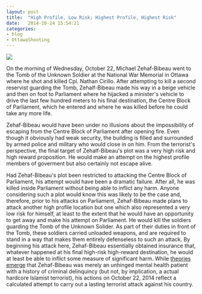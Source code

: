 ```yaml
---
layout: post
title:  "High Profile, Low Risk; Highest Profile, Highest Risk"
date:   2014-10-24 15:54:21
categories: 
- blog
- OttawaShooting
---
```


<img class="image-center" src="https://dl.dropboxusercontent.com/u/10328969/ottawashooting.png">


On the morning of Wednesday, October 22, Michael Zehaf-Bibeau went to the Tomb of the Unknown Soldier at the National War Memorial in Ottawa where he shot and killed Cpl. Nathan Cirillo. After attempting to kill a second reservist guarding the Tomb, Zehalf-Bibeau made his way in a beige vehicle and then on foot to Parliament where he hijacked a minister's vehicle to drive the last few hundred meters to his final destination, the Centre Block of Parliament, which he entered and where he was killed before he could take any more life. 

Zehaf-Bibeau would have been under no illusions about the impossibility of escaping from the Centre Block of Parliament after opening fire. Even though it obviously had weak security, the building is filled and surrounded by armed police and military who would close in on him. From the terrorist's perspective, the final target of Zehalf-Bibeau's plot was a very high risk and high reward proposition. He would make an attempt on the highest profile members of goverment but also certainly not escape alive.

Had Zehaf-Bibeau's plot been restricted to attacking the Centre Block of Parliament, his attempt would have been a dramatic failure. After all, he was killed inside Parliament without being able to inflict any harm.  Anyone considering such a plot would know this was likely to be the case and, therefore, prior to his attacks on Parliament, Zehaf-Bibeau made plans to attack another high profile location but one which also represented a very low risk for himself, at least to the extent that he would have an opportunity to get away and make his attempt on Parliament. He would kill the soldiers guarding the Tomb of the Unknown Solider.  As part of their duties in front of the Tomb, these soldiers carried unloaded weapons, and are required to stand in a way that makes them entirely defenseless to such an attack. By beginning his attack here, Zehaf-Bibeau essentially obtained insurance that, whatever happened at his final high-risk high-reward destination, he would at least be able to inflict some measure of significant harm.  While <a href="https://twitter.com/rj_gallagher/status/525101666149085184">theories emerge</a> that Zehaf-Bibeau was merely an unhinged mental health patient with a history of criminal delinquincy (but not, by implication, a actual hardcore Islamist terrorist), his actions on October 22, 2014 reflect a calculated attempt to carry out a lasting terrorist attack against his country.


